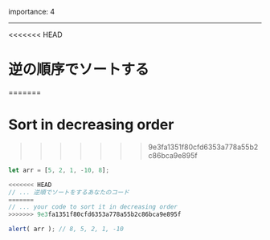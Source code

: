 importance: 4

---

<<<<<<< HEAD
# 逆の順序でソートする
=======
# Sort in decreasing order
>>>>>>> 9e3fa1351f80cfd6353a778a55b2c86bca9e895f

```js
let arr = [5, 2, 1, -10, 8];

<<<<<<< HEAD
// ... 逆順でソートをするあなたのコード
=======
// ... your code to sort it in decreasing order
>>>>>>> 9e3fa1351f80cfd6353a778a55b2c86bca9e895f

alert( arr ); // 8, 5, 2, 1, -10
```
